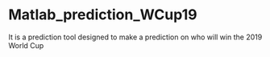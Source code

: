 # Matlab_prediction_WCup19
It is a prediction tool designed to make a prediction on who will win the 2019 World Cup
